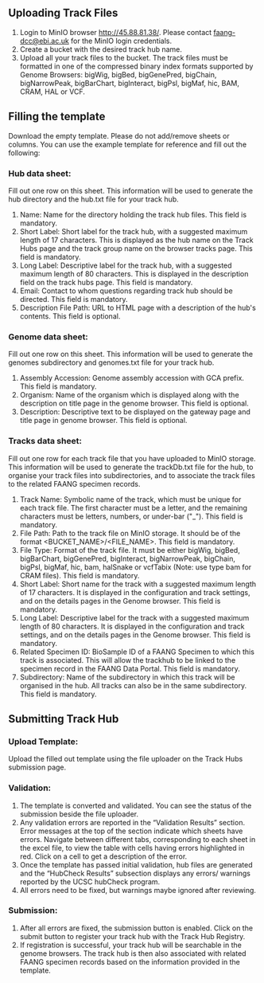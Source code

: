 ## Uploading Track Files

1. Login to MinIO browser http://45.88.81.38/. Please contact [faang-dcc@ebi.ac.uk](mailto:faang-dcc@ebi.ac.uk) for the MinIO login credentials.
2. Create a bucket with the desired track hub name.
3. Upload all your track files to the bucket. The track files must be formatted in one of the compressed binary index formats supported by Genome Browsers: bigWig, bigBed, bigGenePred, bigChain, bigNarrowPeak, bigBarChart, bigInteract, bigPsl, bigMaf, hic, BAM, CRAM, HAL or VCF.

## Filling the template
Download the empty template. Please do not add/remove sheets or columns. You can use the example template for reference and fill out the following:

### Hub data sheet: 
Fill out one row on this sheet. This information will be used to generate the hub directory and the hub.txt file for your track hub. 
1. Name: Name for the directory holding the track hub files. This field is mandatory.
2. Short Label: Short label for the track hub, with a suggested maximum length of 17 characters. This is displayed as the hub name on the Track Hubs page and the track group name on the browser tracks page. This field is mandatory.
3. Long Label: Descriptive label for the track hub, with a suggested maximum length of 80 characters. This is displayed in the description field on the track hubs page. This field is mandatory.
4. Email: Contact to whom questions regarding track hub should be directed. This field is mandatory.
5. Description File Path: URL to HTML page with a description of the hub's contents. This field is optional.

### Genome data sheet: 
Fill out one row on this sheet. This information will be used to generate the genomes subdirectory and genomes.txt file for your track hub.
1. Assembly Accession: Genome assembly accession with GCA prefix. This field is mandatory.
2. Organism: Name of the organism which is displayed along with the description on title page in the genome browser. This field is optional.
3. Description: Descriptive text to be displayed on the gateway page and title page in genome browser. This field is optional.

### Tracks data sheet: 
Fill out one row for each track file that you have uploaded to MinIO storage. This information will be used to generate the trackDb.txt file for the hub, to organise your track files into subdirectories, and to associate the track files to the related FAANG specimen records.
1. Track Name: Symbolic name of the track, which must be unique for each track file. The first character must be a letter, and the remaining characters must be letters, numbers, or under-bar ("_"). This field is mandatory.
2. File Path: Path to the track file on MinIO storage. It should be of the format <BUCKET_NAME>/<FILE_NAME>. This field is mandatory.
3. File Type: Format of the track file. It must be either bigWig, bigBed, bigBarChart, bigGenePred, bigInteract, bigNarrowPeak, bigChain, bigPsl, bigMaf, hic, bam, halSnake or vcfTabix (Note: use type bam for CRAM files).  This field is mandatory.
4. Short Label: Short name for the track with a suggested maximum length of 17 characters. It is displayed in the configuration and track settings, and on the details pages in the Genome browser. This field is mandatory.
5. Long Label: Descriptive label for the track with a suggested maximum length of 80 characters. It is displayed in the configuration and track settings, and on the details pages in the Genome browser. This field is mandatory.
6. Related Specimen ID: BioSample ID of a FAANG Specimen to which this track is associated. This will allow the trackhub to be linked to the specimen record in the FAANG Data Portal. This field is mandatory.
7. Subdirectory: Name of the subdirectory in which this track will be organised in the hub. All tracks can also be in the same subdirectory. This field is mandatory.

## Submitting Track Hub

### Upload Template: 
Upload the filled out template using the file uploader on the Track Hubs submission page. 

### Validation: 
1. The template is converted and validated. You can see the status of the submission beside the file uploader. 
2. Any validation errors are reported in the “Validation Results” section. Error messages at the top of the section indicate which sheets have errors. Navigate between different tabs, corresponding to each sheet in the excel file, to view the table with cells having errors highlighted in red. Click on a cell to get a description of the error.
3. Once the template has passed initial validation, hub files are generated and the “HubCheck Results” subsection displays any errors/ warnings reported by the UCSC hubCheck program.
4. All errors need to be fixed, but warnings maybe ignored after reviewing.

### Submission:
1. After all errors are fixed, the submission button is enabled. Click on the submit button to register your track hub with the Track Hub Registry. 
2. If registration is successful, your track hub will be searchable in the genome browsers. The track hub is then also associated with related FAANG specimen records based on the information provided in the template.

